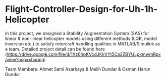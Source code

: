 # Flight-Controller-Design-for-Uh-1h-Helicopter

In this project, we designed a Stability Augmentation System (SAS) for linear & non-linear helicopter models using different methods (LQR, model inversion etc.) to satisfy rotorcraft handling qualities in MATLAB/Simulink as a team. Detailed project detail can be found here (https://drive.google.com/file/d/1Xz6hpKVcdJKkVYt5Ca2ZBYULpkmwmRpx/view?usp=sharing).

Team Members: Ahmet Semi Asarkaya &
              Melih Dundar &
              Osman Harun Dundar
